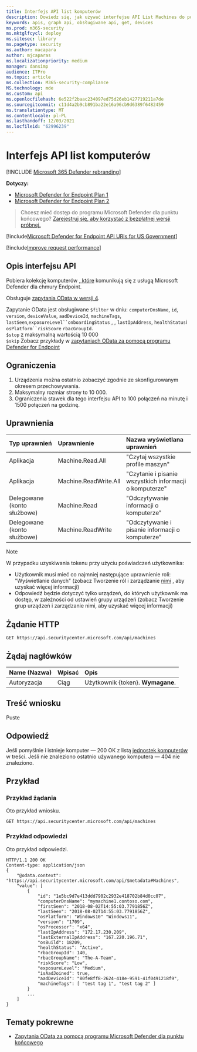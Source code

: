 ```yaml
---
title: Interfejs API list komputerów
description: Dowiedz się, jak używać interfejsu API List Machines do pobierania kolekcji komputerów, które komunikują się z usługą Microsoft Defender for Endpoint w chmurze.
keywords: apis, graph api, obsługiwane api, get, devices
ms.prod: m365-security
ms.mktglfcycl: deploy
ms.sitesec: library
ms.pagetype: security
ms.author: macapara
author: mjcaparas
ms.localizationpriority: medium
manager: dansimp
audience: ITPro
ms.topic: article
ms.collection: M365-security-compliance
MS.technology: mde
ms.custom: api
ms.openlocfilehash: 6e522f2baac234097ed75d26eb1427719211a7de
ms.sourcegitcommit: c11d4a2b9cb891ba22e16a96cb9d6389f6482459
ms.translationtype: MT
ms.contentlocale: pl-PL
ms.lasthandoff: 12/03/2021
ms.locfileid: "62996239"
---
```

# <a name="list-machines-api"></a>Interfejs API list komputerów

[!INCLUDE [Microsoft 365 Defender rebranding](../../includes/microsoft-defender.md)]

**Dotyczy:** 
- [Microsoft Defender for Endpoint Plan 1](https://go.microsoft.com/fwlink/?linkid=2154037)
- [Microsoft Defender for Endpoint Plan 2](https://go.microsoft.com/fwlink/?linkid=2154037)

> Chcesz mieć dostęp do programu Microsoft Defender dla punktu końcowego? [Zarejestruj się, aby korzystać z bezpłatnej wersji próbnej.](https://signup.microsoft.com/create-account/signup?products=7f379fee-c4f9-4278-b0a1-e4c8c2fcdf7e&ru=https://aka.ms/MDEp2OpenTrial?ocid=docs-wdatp-exposedapis-abovefoldlink)

[!include[Microsoft Defender for Endpoint API URIs for US Government](../../includes/microsoft-defender-api-usgov.md)]

[!include[Improve request performance](../../includes/improve-request-performance.md)]

## <a name="api-description"></a>Opis interfejsu API

Pobiera kolekcję komputerów [, które](machine.md) komunikują się z usługą Microsoft Defender dla chmury Endpoint.

Obsługuje [zapytania OData w wersji 4](https://www.odata.org/documentation/).

Zapytanie OData jest obsługiwane `$filter` w dniu: `computerDnsName`, `id`, `version`, `deviceValue`, `aadDeviceId`, `machineTags`, `lastSeen`,`exposureLevel``onboardingStatus` , , `lastIpAddress`, `healthStatus`i `osPlatform``riskScore` `rbacGroupId`.
<br>```$stop``` z maksymalną wartością 10 000
<br>```$skip``` Zobacz przykłady w [zapytaniach OData za pomocą programu Defender for Endpoint](exposed-apis-odata-samples.md)

## <a name="limitations"></a>Ograniczenia

1. Urządzenia można ostatnio zobaczyć zgodnie ze skonfigurowanym okresem przechowywania.
2. Maksymalny rozmiar strony to 10 000.
3. Ograniczenia stawek dla tego interfejsu API to 100 połączeń na minutę i 1500 połączeń na godzinę. 

## <a name="permissions"></a>Uprawnienia

Typ uprawnień|Uprawnienie|Nazwa wyświetlana uprawnień
:---|:---|:---
Aplikacja|Machine.Read.All|"Czytaj wszystkie profile maszyn"
Aplikacja|Machine.ReadWrite.All|"Czytanie i pisanie wszystkich informacji o komputerze"
Delegowane (konto służbowe)|Machine.Read|"Odczytywanie informacji o komputerze"
Delegowane (konto służbowe)|Machine.ReadWrite|"Odczytywanie i pisanie informacji o komputerze"

> [!NOTE]
> W przypadku uzyskiwania tokenu przy użyciu poświadczeń użytkownika:
>
> - Użytkownik musi mieć co najmniej następujące uprawnienie roli: "Wyświetlanie danych" (zobacz Tworzenie ról i zarządzanie [nimi](user-roles.md) , aby uzyskać więcej informacji)
> - Odpowiedź będzie dotyczyć tylko urządzeń, do których użytkownik ma dostęp, w zależności od ustawień grupy urządzeń ([](machine-groups.md)zobacz Tworzenie grup urządzeń i zarządzanie nimi, aby uzyskać więcej informacji)

## <a name="http-request"></a>Żądanie HTTP

```http
GET https://api.securitycenter.microsoft.com/api/machines
```

## <a name="request-headers"></a>Żądaj nagłówków

Name (Nazwa)|Wpisać|Opis
:---|:---|:---
Autoryzacja|Ciąg|Użytkownik {token}. **Wymagane**.

## <a name="request-body"></a>Treść wniosku

Puste

## <a name="response"></a>Odpowiedź

Jeśli pomyślnie i istnieje komputer — 200 OK z listą [jednostek komputerów](machine.md) w treści. Jeśli nie znaleziono ostatnio używanego komputera — 404 nie znaleziono.

## <a name="example"></a>Przykład

### <a name="request-example"></a>Przykład żądania

Oto przykład wniosku.

```http
GET https://api.securitycenter.microsoft.com/api/machines
```

### <a name="response-example"></a>Przykład odpowiedzi

Oto przykład odpowiedzi.

```http
HTTP/1.1 200 OK
Content-type: application/json
{
    "@odata.context": "https://api.securitycenter.microsoft.com/api/$metadata#Machines",
    "value": [
        {
            "id": "1e5bc9d7e413ddd7902c2932e418702b84d0cc07",
            "computerDnsName": "mymachine1.contoso.com",
            "firstSeen": "2018-08-02T14:55:03.7791856Z",
            "lastSeen": "2018-08-02T14:55:03.7791856Z",
            "osPlatform": "Windows10" "Windows11",
            "version": "1709",
            "osProcessor": "x64",
            "lastIpAddress": "172.17.230.209",
            "lastExternalIpAddress": "167.220.196.71",
            "osBuild": 18209,
            "healthStatus": "Active",
            "rbacGroupId": 140,
            "rbacGroupName": "The-A-Team",
            "riskScore": "Low",
            "exposureLevel": "Medium",
            "isAadJoined": true,
            "aadDeviceId": "80fe8ff8-2624-418e-9591-41f0491218f9",
            "machineTags": [ "test tag 1", "test tag 2" ]
        }
        ...
    ]
}
```

## <a name="related-topics"></a>Tematy pokrewne

- [Zapytania OData za pomocą programu Microsoft Defender dla punktu końcowego](exposed-apis-odata-samples.md)
